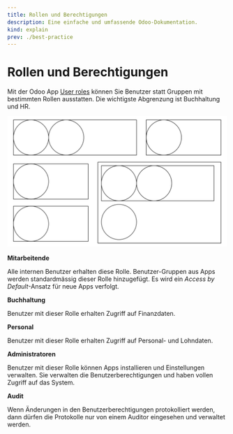 ```yaml
---
title: Rollen und Berechtigungen
description: Eine einfache und umfassende Odoo-Dokumentation.
kind: explain
prev: ./best-practice
---
```


# Rollen und Berechtigungen

Mit der Odoo App [User roles](Base%20User%20Role.md) können Sie Benutzer statt Gruppen mit bestimmten Rollen ausstatten. Die wichtigste Abgrenzung ist Buchhaltung und HR.

![Rollen](attachments/Rollen.svg)

**Mitarbeitende**

Alle internen Benutzer erhalten diese Rolle. Benutzer-Gruppen aus Apps werden standardmässig dieser Rolle hinzugefügt. Es wird ein *Access by Default*-Ansatz für neue Apps verfolgt.

**Buchhaltung**

Benutzer mit dieser Rolle erhalten Zugriff auf Finanzdaten.

**Personal**

Benutzer mit dieser Rolle erhalten Zugriff auf Personal- und Lohndaten.

**Administratoren**

Benutzer mit dieser Rolle können Apps installieren und Einstellungen verwalten. Sie verwalten die Benutzerberechtigungen und haben vollen Zugriff auf das System.

**Audit**

Wenn Änderungen in den Benutzerberechtigungen protokolliert werden, dann dürfen die Protokolle nur von einem Auditor eingesehen und verwaltet werden.